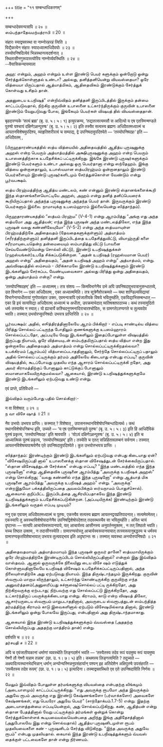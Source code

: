 +++
title = "११ सम्बन्धाधिकरणम्"

+++

सम्बन्धादेवमन्यत्रापि ॥ २० ॥  
ஸம்பந்தாதேவமந்யத்ராபி ॥ 20 ॥

संहारः स्याद्व्यवस्था वा नाम्नोरहरहं त्विति ॥  
विद्यैकत्वेन संहारः स्यादध्यात्माधिदैवयोः ॥ २३ ॥  
तस्योपनिषदित्येवं भिन्नस्थानत्वदर्शनात् ॥  
स्थितासीनगुरूपास्त्योरिव नाम्नोर्व्यवस्थितिः ॥ २४ ॥  
--वैयासिकन्यायमाला

அஹ: என்றும், அஹம் என்றும் உள்ள இரண்டு பெயர் களுக்கும் ஒன்றோடு ஒன்று
சேர்த்துக்கொள்ளுதல் உண்டா? அல்லது, தனித்தனியென்று வியவஸ்தையா? ஒரே
வித்யையா யிருப்பதால் ஆத்யாத்மிகம், ஆதிதைவிகம் இரண்டுக்கும் சேர்த்துக்
கொள்வது உசிதம் தான்.

அதனுடைய உபநிஷத்" என்றிவ்விதம் தனித்தனி இருப்பிடத்தில் இருக்கும் தன்மை
காட்டப்படுவதால், நிற்கிற குருவின் உபாஸனை உட்கார்ந்திருக்கும் குருவின்
உபாஸனை இரண்டும் வேறுபடுவது போல, இங்கேயும் பெயர்கள் விஷயத் தில்
வியவஸ்தைதான்.

बृहदारण्यके ‘सत्यं ब्रह्म’ (बृ. उ. ५। ५। १) इत्युपक्रम्य,
‘तद्यत्तत्सत्यमसौ स आदित्यो य एष एतस्मिन्मण्डले पुरुषो यश्चायं
दक्षिणेऽक्षन्पुरुषः’ (बृ. उ. ५। ५। २) इति तस्यैव सत्यस्य ब्रह्मणः
अधिदैवतमध्यात्मं च आयतनविशेषमुपदिश्य, व्याहृतिशरीरत्वं च सम्पाद्य, द्वे
उपनिषदावुपदिश्येते — ‘तस्योपनिषदहः’ इति — अधिदैवतम् ,

(பிருஹதாரண்யகத்தில் ஸத்ய வித்யையில் அதிதைவத்தில் ஆதித்ய புருஷனுக்கு அஹஸ்
என்ற பெயரும் அத்யாத்மத்தில் அக்ஷிபுருஷனுக்கு அஹம் என்ற பெயரும்
உபாஸனத்திற்காக உபதேசிக்கப் பட்டிருக்கிறது. இங்கே இரண்டு புருஷர்களுக்கும்
இரண்டு பெயர்களும் உண்டா அல்லது ஒரு பெயர்தானா என்று ஸந்தேஹம். இங்கு
வித்யை ஒன்றானதாலும், உபாஸ்யமான ஸத்யபிரஹ்மம் ஒன்றானதாலும் இரண்டு
பெயர்களையும் இரண்டு புருஷர்களிடமும் சேர்த்துக்கொள்ள வேண்டும் என்று
பூர்வபக்ஷம்.

ஸத்ய பிரஹ்மத்திற்கு ஆதித்ய மண்டலம், கண் என்னும் இரண்டு ஸ்தானங்களைக்கூறி
இந்த ஸ்தானங்களையொட்டியே அஹஸ், அஹம் என்று தனித் தனிப்பெயரைக்
கூறியிருப்பதால் அந்தந்த புருஷனுக்கு அந்தந்த பெயர் தான். இருவருக்கும்
இரண்டு பெயர்களும் இல்லை. நாமாவுக்கு உபஸம்ஹாரம் இல்லையென்று ஸித்தாந்தம்).

பிருஹதாரண்யகத்தில் “ஸத்யம் பிரஹ்ம” (V-4-1) என்று ஆரம்பித்து “அங்கு எது
அந்த ஸத்யமோ அது ஆதித்யன்; எந்த இந்த புருஷன் அந்த மண்டலத்திலோ, எந்த இந்த
புருஷன் வலது கண்ணிலேயுமோ" (V-5-2) என்று அந்த ஸத்யமாயுள்ள பிரஹ்மத்திற்கே
அதிதைவதம் (தேவதைகளுக்குள்ளும்) அத்யாத்மம் (சரீரத்திற்குள்ளும்) தனித்தனி
இருப்பிடத்தை உபதேசித்துவிட்டு, வியாஹ்ருதி களை சரீரமாயுடையதென்ற
தன்மையையும் ஸம்பாதித்து விட்டு (பாவனை செய்யவேண்டுமென்று சொல்லி விட்டு),
இரண்டு உபநிஷத்துக்கள் (ரஹஸ்யங்கள்)உபதே சிக்கப்படுகின்றன. “அதன் உபநிஷத்
(ரஹஸ்யமான பெயர்) அஹஸ் என்று” அதிதைவதம், “அதன் உபநிஷத் அஹம் என்று”
அத்யாத்மம், என்று. அவ்விஷயத்தில் ஸம்சயம் - பிரிக்காமலே இரண்டு
உபநிஷத்துக்களும் இரண்டு இடங்களிலும் சேர்கப்பட வேண்டியவைகளா அல்லது
பிரித்து ஒன்று அதிதைவதம், ஒன்று அத்யாத்மம் என்றா? என்று.

‘तस्योपनिषदहम्’ इति — अध्यात्मम्। तत्र संशयः — किमविभागेनैव उभे अपि
उपनिषदावुभयत्रानुसन्धातव्ये, उत विभागेन — एका अधिदैवतम् , एका
अध्यात्ममिति। तत्र सूत्रेणैवोपक्रमते — यथा शाण्डिल्यविद्यायां
विभागेनाप्यधीतायां गुणोपसंहार उक्तः, एवमन्यत्रापि एवंजातीयके विषये
भवितुमर्हति, एकविद्याभिसम्बन्धात् — एका हि इयं सत्यविद्या अधिदैवतम्
अध्यात्मं च अधीता, उपक्रमाभेदात् व्यतिषक्तपाठाच्च। कथं तस्यामुदितो
धर्मः तस्यामेव न स्यात्। यो ह्याचार्ये कश्चिदनुगमनादिराचारश्चोदितः, स
ग्रामगतेऽरण्यगते च तुल्यवदेव भवति। तस्मात् उभयोरप्युपनिषदोः उभयत्र
प्राप्तिरिति ॥ २० ॥

பூர்வபக்ஷம்: அதில், ஸூத்திரத்தினாலேயே ஆரம் பிக்கிறார் - எப்படி சாண்டில்ய
வித்யை பிரித்து சொல்லப் பட்டிருந்த போதிலும் குணங்களுக்கு உபஸம்ஹாரம்
சொல்லப்பட்டதோ, அப்படியே வேறு இடங்களிலும் இதைப்போலுள்ள விஷயத்தில்
இருப்பது நியாயம், ஒரே வித்யையுடன் ஸம்பந்தமிருப்பதால் ஸத்ய வித்யா என்ற
இது ஒன்றாகவே அதிதைவதம் அத்யாத்மம் என்று சொல்லப்பட்டிருக்கிறதல்லவா?
உபக்கிரமம் (ஆரம்பம்) வித்யாஸப்படாததினாலும், சேர்ந்தே சொல்லப்பட்டிருப்
பதாலும் அதில் சொல்லப் பட்டிருக்கும் தர்மம் அதிலேயே கிடையாது என்பது
எப்படி? குருவின் விஷயத்தில், கூடப்போவது முதலிய எந்த ஆசாரம்
சொல்லப்பட்டிருக்கி றதோ, அது அவர் கிராமத்திற்குப் போனாலும் காட்டுக்குப்
போனாலும் ஸமானமாகவேயிருக்குமல்லவா? ஆகையால், இரண்டு உபநிஷத்துக்களுக்குமே
இரண்டு இடங்களிலும் ஏற்படுவது உண்டு என்று.

एवं प्राप्ते, प्रतिविधत्ते —

இவ்விதம் வரும்போது பதில் சொல்கிறார்:-

न वा विशेषात् ॥ २१ ॥  
ந வா விசே ஷாத் ॥ 21 ॥

नैव उभयोः उभयत्र प्राप्तिः। कस्मात् ? विशेषात् ,
उपासनस्थानविशेषोपनिबन्धादित्यर्थः। कथं स्थानविशेषोपनिबन्ध इति, उच्यते —
‘य एष एतस्मिन्मण्डले पुरुषः’ (बृ. उ. ५। ५। ३) इति हि आधिदैविकं पुरुषं
प्रकृत्य, ‘तस्योपनिषदहः’ इति श्रावयति । ‘योऽयं दक्षिणेऽक्षन्पुरुषः’ (बृ.
उ. ५। ५। ४) इति च आध्यात्मिकं पुरुषं प्रकृत्य, ‘तस्योपनिषदहम्’ इति।
तस्येति च एतत् सन्निहितावलम्बनं सर्वनाम। तस्मात् आयतनविशेषव्यपाश्रयेणैव
एते उपनिषदावुपदिश्येते। कुत उभयोरुभयत्र प्राप्तिः ।

ஸித்தாந்தம்: இரண்டிற்கும் இரண்டு இடங்களிலும் ஏற்படுவது என்பது கிடையாது
ஏன்? "விசேஷமிருப்பதி னால்" உபாஸனைக்கு ஸ்தான விசேஷத்துடன்
சேர்க்கையிருப்பதால். “ஸ்தான விசேஷத்துடன் சேர்க்கை” என்பது எப்படி? "இந்த
மண்டலத்தில் எந்த இந்த புருஷனோ” என்று ஆதிதைவிக புருஷனை ஆரம்பித்து
“அவருக்கு உபநிஷக் அஹஸ்" என்று சொல்கிறது; “வலது கண்ணில் எந்த இந்த
புருஷனோ” என்று ஆத்யாத் மிக புருஷனை ஆரம்பித்து “அவருக்கு உபநிஷத் அஹம்”
என்று. “அவருக்கு” என்றஇதுவோ பக்கத்திலிருப்பதை அவலம்பிக்கும் ஸர்வநாமம்
பொதுச்சொல்). ஆகையால் குறிப்பிட்ட இருப்பிடத்தை ஆசிரயிப்பதாகவே இந்த இரண்டு
உபநிஷத்துக்களும் உபதேசிக்கப்படுகின்றன. (அப்படியிருக்க) இரண்டிற்கும்
இரண்டு இடங்களிலும் வருதல் எப்படி முடியும்?

ननु एक एवायम् अधिदैवतमध्यात्मं च पुरुषः, एकस्यैव सत्यस्य ब्रह्मण
आयतनद्वयप्रतिपादनात्। सत्यमेवमेतत्। एकस्यापि तु अवस्थाविशेषोपादानेनैव
उपनिषद्विशेषोपदेशात् तदवस्थस्यैव सा भवितुमर्हति। अस्ति चायं दृष्टान्तः
— सत्यपि आचार्यस्वरूपानपाये, यत् आचार्यस्य आसीनस्य अनुवर्तनमुक्तम् , न
तत् तिष्ठतो भवति। यच्च तिष्ठत उक्तम् , न तदासीनस्येति।
ग्रामारण्ययोस्तु आचार्यस्वरूपानपायात् तत्स्वरूपानुबद्धस्य च धर्मस्य
ग्रामारण्यकृतविशेषाभावात् उभयत्र तुल्यवद्भाव इति अदृष्टान्तः सः।
तस्मात् व्यवस्था अनयोरुपनिषदोः ॥ २१ ॥

அதிதைவதமாயும் அத்யாத்மமாயும் இந்த புருஷன் ஒருவர் தானே? ஸத்யமாயிருக்கும்
ஒரே பிரஹ்மத்திற்கே இரண்டிருப்பிடம் சொல்லியிருப்பதினால்? என்றால் இது
இவ்விதம் வாஸ்தவம். ஆனால் ஒருவருக்கே நிலையினு டைய விசே ஷம் எடுத்துக்
கொள்ளுவதினாலேயே உபநிஷத் விசேஷம் உபதேசிக்கப்பட்டிருப்பதினால், அந்த
நிலையுள்ளதிற்கே அது ஏற்படுவது நியாயம். இந்த திருஷ்டாந்தமும் இருக்கிறது.
குருவின் ஸ்வரூபம் மாறாம லிருந்தாலும், உட்கார்ந்து கொண்டிருக்கிற
குருவிற்கு எந்த அனுவர்த்தனம்(அனுஸரிப்பது சுச்ரூஷை)சொல்லப் பட்டி
ருக்கிறதோ, அது நிற்கிறவருக்கு ஏற்படாது; நிற்பவற்கு எது சொல்லப்பட்டு
இருக்கிறதோ, அது உட்கார்ந்திருப் பவருக்குக்கிடையாது என்று. கிராமம், காடு
என்ற விஷயத் திலோ, ஆசார்யருடைய ஸ்வரூபம் மாறுபடாததினால், அவருடைய
ஸ்வரூபத்துடன் ஸம்பந்தித்த தர்மத்திற்கு கிராமம் காடு இவைகளினால் ஏற்படும்
விசேஷமில்லாத தினால், இரண்டு இடங்களிலும் ஒன்று போலவே இருப்பது, என்பதினால்
அது திருஷ்டாந்தமாகாது.

ஆகையால் இந்த இரண்டு உபநிஷத்துக்களுக்கும் வ்யவஸ்தை (அததற்கு
சொல்லியிருப்பது அததற்கு மாத்திரம் தான்) என்று.

दर्शयति च ॥ २२ ॥  
தர்சயதி ச ॥ 22 ॥

अपि च एवंजातीयकानां धर्माणां व्यवस्थेति लिङ्गदर्शनं भवति — ‘तस्यैतस्य
तदेव रूपं यदमुष्य रूपं यावमुष्य गेष्णौ तौ गेष्णौ यन्नाम तन्नाम’ (छा. उ.
१। ७। ५) इति। कथमस्य लिङ्गत्वमिति ? तदुच्यते —
अक्ष्यादित्यस्थानभेदभिन्नान् धर्मान् अन्योन्यस्मिन्ननुपसंहार्यान् पश्यन्
इह अतिदेशेन अक्षिपुरुषे उपसंहरति — ‘तस्यैतस्य तदेव रूपम्’ (छा. उ. १।
७। ५) इत्यादिना। तस्माद्व्यवस्थिते एव एते उपनिषदाविति निर्णयः ॥ २२ ॥

மேலும் இவ்விதம் போலுள்ள தர்மங்களுக்கு வியவஸ்தை என்பதற்கு லிங்கமும்
(அடையாளமும்) காட்டப்பட்டிருக்கிறது. "எது அவருக்கு ரூபமோ அந்த இவருக்கும்
அதுவே ரூபம் அவருக்கு எது இரண்டு கேஷ்ணங்களோ (பர்வாக்களோ) அவைகளே
கேஷ்ணங்கள், எது பெயரோ அதுவே பெயர்" (சாந்தோக்யம்.1.7-5) என்று. இதற்கு
அடையாளத்தன்மை எப்படியென்றால், அது சொல்லப்படுகிறது. கண், ஆதித்யன் என்று
ஸ்தான பேதத்தினால் வேறு பட்டிருக்கும் தர்மங்கள் ஒன்றுக் கொன்று
சேர்த்துக்கொள்ளக் கூடியவையல்லவென்பதை அறிந்து இங்கு அதிதேசத்தினால்
(அதுபோலவே இது என்று சொல்வதால்) ஆதித்ய-புருஷனிடமுள்ள ரூபம் முதலியவைகளை
கண் - புருஷனிடம் சேர்த்து விடுகிறது. "இந்த அவருக்கு அதுவே ரூபம்” என்பது
முதலியதால். கையால் இந்த இரண்டு உபநிஷத்துக்களும் வ்யவஸ் தைக்குள்
பட்டவைகளே தான் என்று நிர்ணயம்.
